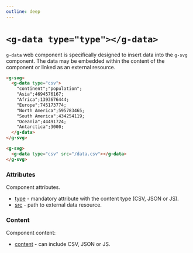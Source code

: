 ```yaml
---
outline: deep
---
```


# `<g-data type="type"></g-data>`

`g-data` web component is specifically designed to insert data into the `g-svg` component. The data
may be embedded within the content of the component or linked as an external resource.

```html
<g-svg>
  <g-data type="csv">
    "continent";"population";
    "Asia";4694576167;
    "Africa";1393676444;
    "Europe";745173774;
    "North America";595783465;
    "South America";434254119;
    "Oceania";44491724;
    "Antarctica";3000;
  </g-data>
</g-svg>
```

```html
<g-svg>
  <g-data type="csv" src="/data.csv"></g-data>
</g-svg>
```


### Attributes

Component attributes.

- [type](g-data.type.md) - mandatory attribute with the content type (CSV, JSON or JS).
- [src](g-data.src.md) - path to external data resource.

### Content

Component content:

- [content](g-data.content.md) - can include CSV, JSON or JS.